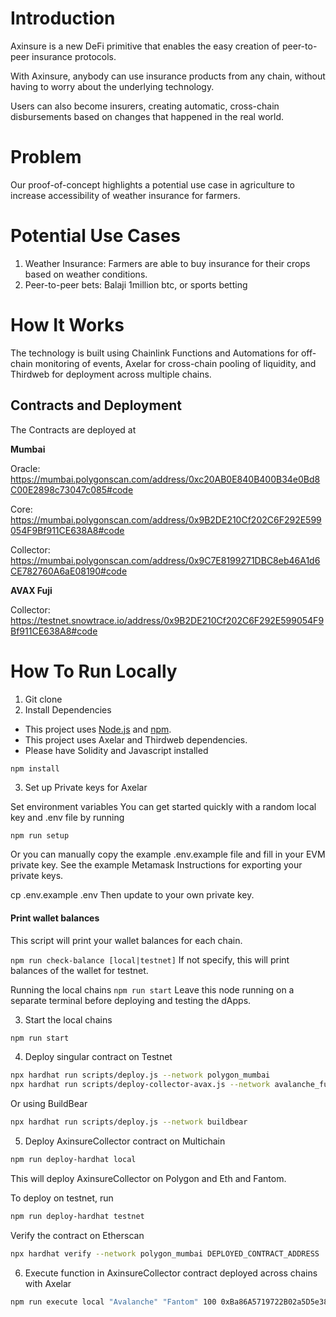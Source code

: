 # Introduction

Axinsure is a new DeFi primitive that enables the easy creation of peer-to-peer insurance protocols.

With Axinsure, anybody can use insurance products from any chain, without having to worry about the underlying technology.

Users can also become insurers, creating automatic, cross-chain disbursements based on changes that happened in the real world.

# Problem

Our proof-of-concept highlights a potential use case in agriculture to increase accessibility of weather insurance for farmers.

# Potential Use Cases

1. Weather Insurance: Farmers are able to buy insurance for their crops based on weather conditions.
2. Peer-to-peer bets: Balaji 1million btc, or sports betting

# How It Works

The technology is built using Chainlink Functions and Automations for off-chain monitoring of events, Axelar for cross-chain pooling of liquidity, and Thirdweb for deployment across multiple chains.

## Contracts and Deployment

The Contracts are deployed at

**Mumbai**

Oracle:
https://mumbai.polygonscan.com/address/0xc20AB0E840B400B34e0Bd8C00E2898c73047c085#code

Core:
https://mumbai.polygonscan.com/address/0x9B2DE210Cf202C6F292E599054F9Bf911CE638A8#code

Collector:
https://mumbai.polygonscan.com/address/0x9C7E8199271DBC8eb46A1d6CE782760A6aE08190#code

**AVAX Fuji**

Collector:
https://testnet.snowtrace.io/address/0x9B2DE210Cf202C6F292E599054F9Bf911CE638A8#code

# How To Run Locally

1. Git clone
2. Install Dependencies

- This project uses [Node.js](https://nodejs.org/en/) and [npm](https://www.npmjs.com/).
- This project uses Axelar and Thirdweb dependencies.
- Please have Solidity and Javascript installed

```bash
npm install
```

3. Set up Private keys for Axelar

Set environment variables
You can get started quickly with a random local key and .env file by running

`npm run setup`

Or you can manually copy the example .env.example file and fill in your EVM private key. See the example Metamask Instructions for exporting your private keys.

cp .env.example .env
Then update to your own private key.

#### Print wallet balances

This script will print your wallet balances for each chain.

`npm run check-balance [local|testnet]`
If not specify, this will print balances of the wallet for testnet.

Running the local chains
`npm run start`
Leave this node running on a separate terminal before deploying and testing the dApps.

3. Start the local chains

```bash
npm run start
```

4. Deploy singular contract on Testnet

```bash
npx hardhat run scripts/deploy.js --network polygon_mumbai
npx hardhat run scripts/deploy-collector-avax.js --network avalanche_fuji
```

Or using BuildBear

```bash
npx hardhat run scripts/deploy.js --network buildbear
```

5. Deploy AxinsureCollector contract on Multichain

```bash
npm run deploy-hardhat local
```

This will deploy AxinsureCollector on Polygon and Eth and Fantom.

To deploy on testnet, run

```bash
npm run deploy-hardhat testnet
```

Verify the contract on Etherscan

```bash
npx hardhat verify --network polygon_mumbai DEPLOYED_CONTRACT_ADDRESS
```

6. Execute function in AxinsureCollector contract deployed across chains with Axelar

```bash
npm run execute local "Avalanche" "Fantom" 100 0xBa86A5719722B02a5D5e388999C25f3333c7A9fb
```
